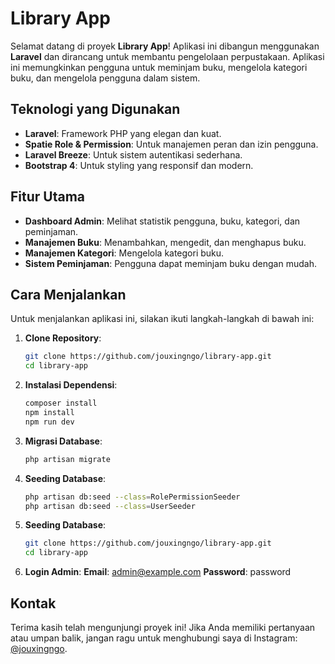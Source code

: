 # Library App

Selamat datang di proyek **Library App**! Aplikasi ini dibangun menggunakan **Laravel** dan dirancang untuk membantu pengelolaan perpustakaan. Aplikasi ini memungkinkan pengguna untuk meminjam buku, mengelola kategori buku, dan mengelola pengguna dalam sistem.

## Teknologi yang Digunakan

- **Laravel**: Framework PHP yang elegan dan kuat.
- **Spatie Role & Permission**: Untuk manajemen peran dan izin pengguna.
- **Laravel Breeze**: Untuk sistem autentikasi sederhana.
- **Bootstrap 4**: Untuk styling yang responsif dan modern.

## Fitur Utama

- **Dashboard Admin**: Melihat statistik pengguna, buku, kategori, dan peminjaman.
- **Manajemen Buku**: Menambahkan, mengedit, dan menghapus buku.
- **Manajemen Kategori**: Mengelola kategori buku.
- **Sistem Peminjaman**: Pengguna dapat meminjam buku dengan mudah.

## Cara Menjalankan

Untuk menjalankan aplikasi ini, silakan ikuti langkah-langkah di bawah ini:

1. **Clone Repository**:
   ```bash
   git clone https://github.com/jouxingngo/library-app.git
   cd library-app
2. **Instalasi Dependensi**:
   ```bash
   composer install
   npm install
   npm run dev
3. **Migrasi Database**:
   ```bash
   php artisan migrate
4. **Seeding Database**:
   ```bash
   php artisan db:seed --class=RolePermissionSeeder
   php artisan db:seed --class=UserSeeder
5. **Seeding Database**:
   ```bash
   git clone https://github.com/jouxingngo/library-app.git
   cd library-app
6. **Login Admin**:
   **Email**: admin@example.com
   **Password**: password

## Kontak
Terima kasih telah mengunjungi proyek ini! Jika Anda memiliki pertanyaan atau umpan balik, jangan ragu untuk menghubungi saya di Instagram: [@jouxingngo](https://instagram.com/jouxing_ngo).
